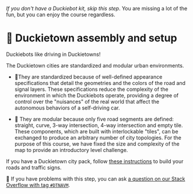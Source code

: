 _If you don't have a Duckiebot kit, skip this step_. You are missing a lot of the fun, but you can enjoy the course regardless.

# 🚙 Duckietown assembly and setup  

Duckiebots like driving in Duckietowns!

The Duckietown cities are standardized and modular urban environments.

- 📐They are standardized because of well-defined appearance specifications that detail the geometries and the colors of the road and signal layers. These specifications reduce the complexity of the environment in which the Duckiebots operate, providing a degree of control over the "nuisances" of the real world that affect the autonomous behaviors of a self-driving car.

- 🧩 They are modular because only five road segments are defined: straight, curve, 3-way intersection, 4-way intersection and empty tile. These components, which are built with interlockable "tiles", can be exchanged to produce an arbitrary number of city topologies. For the purpose of this course, we have fixed the size and complexity of the map to provide an introductory level challenge.

If you have a Duckietown city pack, follow [these instructions][duckiebook-city-assembly] to build your roads and traffic signs.

🤔 If you have problems with this step, you can ask [a question on our Stack Overflow with tag `#DTNAVM`](https://stackoverflow.com/c/duckietown/questions/tagged/DTNAVM).

[duckiebook-city-assembly]: https://docs.duckietown.org/daffy/opmanual_duckietown/out/index.html
